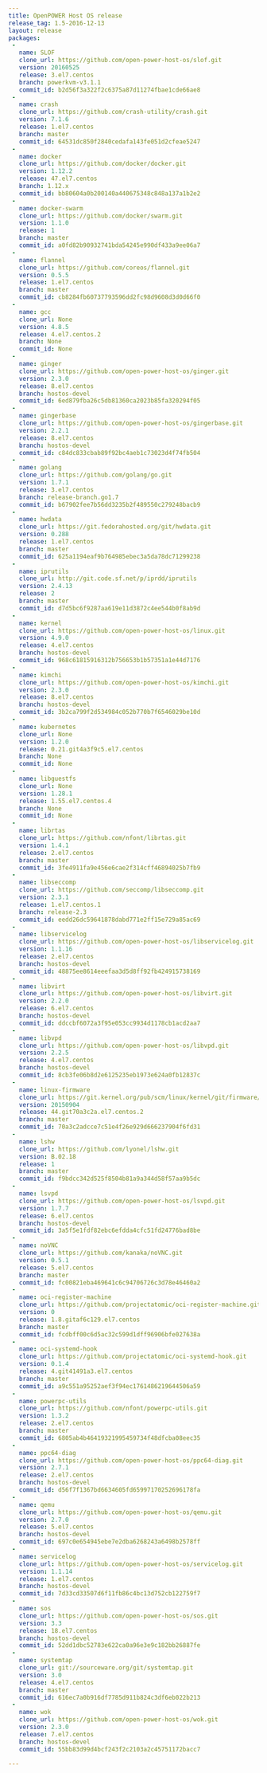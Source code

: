 ```yaml
---
title: OpenPOWER Host OS release
release_tag: 1.5-2016-12-13
layout: release
packages:
 -
   name: SLOF
   clone_url: https://github.com/open-power-host-os/slof.git
   version: 20160525
   release: 3.el7.centos
   branch: powerkvm-v3.1.1
   commit_id: b2d56f3a322f2c6375a87d11274fbae1cde66ae8
 -
   name: crash
   clone_url: https://github.com/crash-utility/crash.git
   version: 7.1.6
   release: 1.el7.centos
   branch: master
   commit_id: 64531dc850f2840cedafa143fe051d2cfeae5247
 -
   name: docker
   clone_url: https://github.com/docker/docker.git
   version: 1.12.2
   release: 47.el7.centos
   branch: 1.12.x
   commit_id: bb80604a0b200140a440675348c848a137a1b2e2
 -
   name: docker-swarm
   clone_url: https://github.com/docker/swarm.git
   version: 1.1.0
   release: 1
   branch: master
   commit_id: a0fd82b90932741bda54245e990df433a9ee06a7
 -
   name: flannel
   clone_url: https://github.com/coreos/flannel.git
   version: 0.5.5
   release: 1.el7.centos
   branch: master
   commit_id: cb8284fb60737793596dd2fc98d9608d3d0d66f0
 -
   name: gcc
   clone_url: None
   version: 4.8.5
   release: 4.el7.centos.2
   branch: None
   commit_id: None
 -
   name: ginger
   clone_url: https://github.com/open-power-host-os/ginger.git
   version: 2.3.0
   release: 8.el7.centos
   branch: hostos-devel
   commit_id: 6ed879fba26c5db81360ca2023b85fa320294f05
 -
   name: gingerbase
   clone_url: https://github.com/open-power-host-os/gingerbase.git
   version: 2.2.1
   release: 8.el7.centos
   branch: hostos-devel
   commit_id: c84dc833cbab89f92bc4aeb1c73023d4f74fb504
 -
   name: golang
   clone_url: https://github.com/golang/go.git
   version: 1.7.1
   release: 3.el7.centos
   branch: release-branch.go1.7
   commit_id: b67902fee7b56dd3235b2f489550c279248bacb9
 -
   name: hwdata
   clone_url: https://git.fedorahosted.org/git/hwdata.git
   version: 0.288
   release: 1.el7.centos
   branch: master
   commit_id: 625a1194eaf9b764985ebec3a5da78dc71299238
 -
   name: iprutils
   clone_url: http://git.code.sf.net/p/iprdd/iprutils
   version: 2.4.13
   release: 2
   branch: master
   commit_id: d7d5bc6f9287aa619e11d3872c4ee544b0f8ab9d
 -
   name: kernel
   clone_url: https://github.com/open-power-host-os/linux.git
   version: 4.9.0
   release: 4.el7.centos
   branch: hostos-devel
   commit_id: 968c61815916312b756653b1b57351a1e44d7176
 -
   name: kimchi
   clone_url: https://github.com/open-power-host-os/kimchi.git
   version: 2.3.0
   release: 8.el7.centos
   branch: hostos-devel
   commit_id: 3b2ca799f2d534984c052b770b7f6546029be10d
 -
   name: kubernetes
   clone_url: None
   version: 1.2.0
   release: 0.21.git4a3f9c5.el7.centos
   branch: None
   commit_id: None
 -
   name: libguestfs
   clone_url: None
   version: 1.28.1
   release: 1.55.el7.centos.4
   branch: None
   commit_id: None
 -
   name: librtas
   clone_url: https://github.com/nfont/librtas.git
   version: 1.4.1
   release: 2.el7.centos
   branch: master
   commit_id: 3fe4911fa9e456e6cae2f314cff46894025b7fb9
 -
   name: libseccomp
   clone_url: https://github.com/seccomp/libseccomp.git
   version: 2.3.1
   release: 1.el7.centos.1
   branch: release-2.3
   commit_id: eedd26dc59641878dabd771e2ff15e729a85ac69
 -
   name: libservicelog
   clone_url: https://github.com/open-power-host-os/libservicelog.git
   version: 1.1.16
   release: 2.el7.centos
   branch: hostos-devel
   commit_id: 48875ee8614eeefaa3d5d8ff92fb424915738169
 -
   name: libvirt
   clone_url: https://github.com/open-power-host-os/libvirt.git
   version: 2.2.0
   release: 6.el7.centos
   branch: hostos-devel
   commit_id: ddccbf6072a3f95e053cc9934d1178cb1acd2aa7
 -
   name: libvpd
   clone_url: https://github.com/open-power-host-os/libvpd.git
   version: 2.2.5
   release: 4.el7.centos
   branch: hostos-devel
   commit_id: 8cb3fe06b8d2e6125235eb1973e624a0fb12837c
 -
   name: linux-firmware
   clone_url: https://git.kernel.org/pub/scm/linux/kernel/git/firmware/linux-firmware.git
   version: 20150904
   release: 44.git70a3c2a.el7.centos.2
   branch: master
   commit_id: 70a3c2adcce7c51e4f26e929d666237904f6fd31
 -
   name: lshw
   clone_url: https://github.com/lyonel/lshw.git
   version: B.02.18
   release: 1
   branch: master
   commit_id: f9bdcc342d525f8504b81a9a344d58f57aa9b5dc
 -
   name: lsvpd
   clone_url: https://github.com/open-power-host-os/lsvpd.git
   version: 1.7.7
   release: 6.el7.centos
   branch: hostos-devel
   commit_id: 3a5f5e1fdf82ebc6efdda4cfc51fd24776bad8be
 -
   name: noVNC
   clone_url: https://github.com/kanaka/noVNC.git
   version: 0.5.1
   release: 5.el7.centos
   branch: master
   commit_id: fc00821eba469641c6c94706726c3d78e46460a2
 -
   name: oci-register-machine
   clone_url: https://github.com/projectatomic/oci-register-machine.git
   version: 0
   release: 1.8.gitaf6c129.el7.centos
   branch: master
   commit_id: fcdbff00c6d5ac32c599d1dff96906bfe027638a
 -
   name: oci-systemd-hook
   clone_url: https://github.com/projectatomic/oci-systemd-hook.git
   version: 0.1.4
   release: 4.git41491a3.el7.centos
   branch: master
   commit_id: a9c551a95252aef3f94ec1761486219644506a59
 -
   name: powerpc-utils
   clone_url: https://github.com/nfont/powerpc-utils.git
   version: 1.3.2
   release: 2.el7.centos
   branch: master
   commit_id: 6805ab4b46419321995459734f48dfcba08eec35
 -
   name: ppc64-diag
   clone_url: https://github.com/open-power-host-os/ppc64-diag.git
   version: 2.7.1
   release: 2.el7.centos
   branch: hostos-devel
   commit_id: d56f7f1367bd6634605fd65997170252696178fa
 -
   name: qemu
   clone_url: https://github.com/open-power-host-os/qemu.git
   version: 2.7.0
   release: 5.el7.centos
   branch: hostos-devel
   commit_id: 697c0e654945ebe7e2dba6268243a6498b2578ff
 -
   name: servicelog
   clone_url: https://github.com/open-power-host-os/servicelog.git
   version: 1.1.14
   release: 1.el7.centos
   branch: hostos-devel
   commit_id: 7d33cd33507d6f11fb86c4bc13d752cb122759f7
 -
   name: sos
   clone_url: https://github.com/open-power-host-os/sos.git
   version: 3.3
   release: 18.el7.centos
   branch: hostos-devel
   commit_id: 52dd1dbc52783e622ca0a96e3e9c182bb26887fe
 -
   name: systemtap
   clone_url: git://sourceware.org/git/systemtap.git
   version: 3.0
   release: 4.el7.centos
   branch: master
   commit_id: 616ec7a0b916df7785d911b824c3df6eb022b213
 -
   name: wok
   clone_url: https://github.com/open-power-host-os/wok.git
   version: 2.3.0
   release: 7.el7.centos
   branch: hostos-devel
   commit_id: 55bb83d99d4bcf243f2c2103a2c45751172bacc7

---
```

